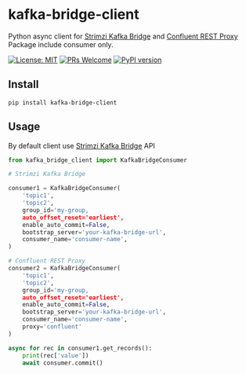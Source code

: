 # kafka-bridge-client
Python async client for [Strimzi Kafka Bridge](https://github.com/strimzi/strimzi-kafka-bridge) and [Confluent REST Proxy](https://docs.confluent.io/platform/current/kafka-rest/index.html) Package include consumer only.

[![License: MIT](https://img.shields.io/badge/License-MIT-green.svg)](https://opensource.org/licenses/MIT)
[![PRs Welcome](https://img.shields.io/badge/PRs-welcome-green.svg)](https://github.com/shafa-dev/kafka-bridge-client/issues)
[![PyPI version](https://badge.fury.io/py/kafka-bridge-client.svg)](https://badge.fury.io/py/kafka-bridge-client)

## Install
```
pip install kafka-bridge-client
```

## Usage
By default client use [Strimzi Kafka Bridge](https://github.com/strimzi/strimzi-kafka-bridge) API
```python
from kafka_bridge_client import KafkaBridgeConsumer

# Strimzi Kafka Bridge

consumer1 = KafkaBridgeConsumer(
    'topic1',
    'topic2',
    group_id='my-group,
    auto_offset_reset='earliest',
    enable_auto_commit=False,
    bootstrap_server='your-kafka-bridge-url',
    consumer_name='consumer-name',
)

# Confluent REST Proxy
consumer2 = KafkaBridgeConsumer(
    'topic1',
    'topic2',
    group_id='my-group,
    auto_offset_reset='earliest',
    enable_auto_commit=False,
    bootstrap_server='your-kafka-bridge-url',
    consumer_name='consumer-name',
    proxy='confluent'
)

async for rec in consumer1.get_records():
    print(rec['value'])
    await consumer.commit()
```
